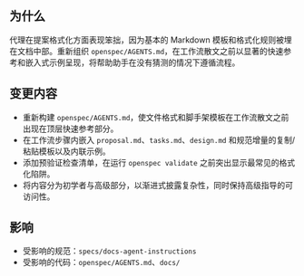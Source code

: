 ## 为什么
代理在提案格式化方面表现笨拙，因为基本的 Markdown 模板和格式化规则被埋在文档中部。重新组织 `openspec/AGENTS.md`，在工作流散文之前以显著的快速参考和嵌入式示例呈现，将帮助助手在没有猜测的情况下遵循流程。

## 变更内容
- 重新构建 `openspec/AGENTS.md`，使文件格式和脚手架模板在工作流散文之前出现在顶层快速参考部分。
- 在工作流步骤内嵌入 `proposal.md`、`tasks.md`、`design.md` 和规范增量的复制/粘贴模板以及内联示例。
- 添加预验证检查清单，在运行 `openspec validate` 之前突出显示最常见的格式化陷阱。
- 将内容分为初学者与高级部分，以渐进式披露复杂性，同时保持高级指导的可访问性。

## 影响
- 受影响的规范：`specs/docs-agent-instructions`
- 受影响的代码：`openspec/AGENTS.md`、`docs/`